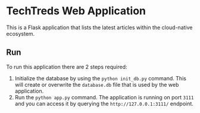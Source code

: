 # TechTreds Web Application

This is a Flask application that lists the latest articles within the cloud-native ecosystem.

## Run 

To run this application there are 2 steps required:

1. Initialize the database by using the `python init_db.py` command. This will create or overwrite the `database.db` file that is used by the web application.
2.  Run the `python app.py` command. The application is running on port `3111` and you can access it by querying the `http://127.0.0.1:3111/` endpoint.
